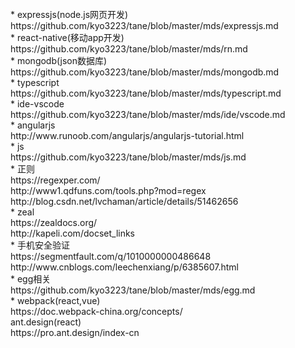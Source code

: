 <br>
* expressjs(node.js网页开发)
<br>
https://github.com/kyo3223/tane/blob/master/mds/expressjs.md
<br>
* react-native(移动app开发)
<br>
https://github.com/kyo3223/tane/blob/master/mds/rn.md
<br>
* mongodb(json数据库)
<br>
https://github.com/kyo3223/tane/blob/master/mds/mongodb.md
<br>
* typescript
<br>
https://github.com/kyo3223/tane/blob/master/mds/typescript.md
<br>
* ide-vscode
<br>
https://github.com/kyo3223/tane/blob/master/mds/ide/vscode.md
<br>
* angularjs
<br>
http://www.runoob.com/angularjs/angularjs-tutorial.html
<br>
* js
<br>
https://github.com/kyo3223/tane/blob/master/mds/js.md
<br>
* 正则
<br>
https://regexper.com/
<br>
http://www1.qdfuns.com/tools.php?mod=regex
<br>
http://blog.csdn.net/lvchaman/article/details/51462656
<br>
* zeal
<br>
https://zealdocs.org/
<br>
http://kapeli.com/docset_links
<br>
* 手机安全验证
<br>
https://segmentfault.com/q/1010000000486648
<br>
http://www.cnblogs.com/leechenxiang/p/6385607.html
<br>
* egg相关
<br>
https://github.com/kyo3223/tane/blob/master/mds/egg.md
<br>
* webpack(react,vue)
<br>
https://doc.webpack-china.org/concepts/
<br>
ant.design(react)
<br>
https://pro.ant.design/index-cn